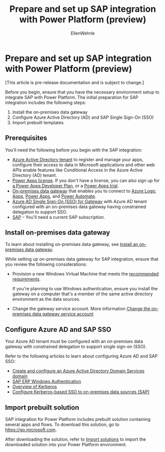 ﻿---
title: Prepare and set up SAP integration with Power Platform (preview)
description: Learn about the requirements to configure SAP integration, and prepare your on-premises SAP infrastructure to connect with Power Platform.
services: ''
suite: flow
documentationcenter: na
author: EllenWehrle
manager: jongilman
editor: ''
tags: ''
ms.devlang: na
ms.subservice: cloud-flow
ms.topic: article
ms.tgt_pltfrm: na
ms.workload: na
ms.date: 09/19/2022
ms.author: ellenwehrle
search.app: 
  - Flow
search.audienceType: 
  - flowmaker
  - enduser
---

# Prepare and set up SAP integration with Power Platform (preview)

[This article is pre-release documentation and is subject to change.]

Before you begin, ensure that you have the necessary environment setup to integrate SAP with Power Platform. The initial preparation for SAP integration includes the following steps:

1. Install the on-premises data gateway
1. Configure Azure Active Directory (AD) and SAP Single Sign-On (SSO)
1. Import prebuilt templates

## Prerequisites

You'll need the following before you begin with the SAP integration:

- [Azure Active Directory tenant](/azure/active-directory/develop/quickstart-create-new-tenant) to register and manage your apps, configure their access to data in Microsoft applications and other web APIs enable features like Conditional Access in the Azure Active Directory (AD) tenant.
- [Power Apps license](/power-platform/admin/about-powerapps-perapp). If you don't have a license, you can also sign up for [a Power Apps Developer Plan,](/power-apps/maker/developer-plan) or a [Power Apps trial](/power-apps/maker/signup-for-powerapps).
- [On-premises data gateway](/data-integration/gateway/service-gateway-install) that enables you to connect to [Azure Logic Apps](/azure/logic-apps/logic-apps-gateway-install), [Power Apps](/power-apps/maker/canvas-apps/gateway-reference), and [Power Automate](/power-automate/gateway-reference).
- [Azure AD Single Sign-On (SSO) for Gateway](/power-bi/admin/service-admin-portal-integration#azure-ad-single-sign-on-sso-for-gateway) with Azure AD tenant configured with an on-premises data gateway having constrained delegation to support SSO.
- [SAP](http://www.sap.com/) – You'll need a current SAP subscription. 

## Install on-premises data gateway

To learn about installing on-premises data gateway, see [Install an on-premises data gateway](/data-integration/gateway/service-gateway-install).

While setting up on-premises data gateway for SAP integration, ensure that you review the following considerations:

- Provision a new Windows Virtual Machine that meets the [recommended requirements](/data-integration/gateway/service-gateway-install#recommended).

    If you're planning to use Windows authentication, ensure you install the gateway on a computer that's a member of the same active directory environment as the data sources.

- Change the gateway service account. More information [Change the on-premises data gateway service account](/data-integration/gateway/service-gateway-service-account)

## Configure Azure AD and SAP SSO

Your Azure AD tenant must be configured with an on-premises data gateway with constrained delegation to support single sign-on (SSO).

Refer to the following articles to learn about configuring Azure AD and SAP SSO:

- [Create and configure an Azure Active Directory Domain Services domain](/azure/active-directory-domain-services/tutorial-create-instance)  
- [SAP ERP Windows Authentication](/connectors/saperp/#authentication)
- [Overview of Kerberos](/data-integration/gateway/service-gateway-service-account)
- [Configure Kerberos-based SSO to on-premises data sources (SAP)](/power-bi/connect-data/service-gateway-sso-kerberos)

## Import prebuilt solution

SAP integration for Power Platform includes prebuilt solution containing several apps and flows. To download this solution, go to https://go.microsoft.com.

After downloading the solution, refer to [Import solutions](/power-apps/maker/data-platform/import-update-export-solutions) to import the downloaded solution into your Power Platform environment.
